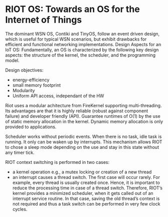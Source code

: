 # RIOT OS: Towards an OS for the Internet of Things
The dominant WSN OS, Contiki and TinyOS, follow an event driven design, which is useful for typical WSN scenarios, but exhibit drawbacks for efficient and functional networking implementations.
Design Aspects for an IoT OS: Fundamentally, an OS is characterized by the following key design aspects: the structure of the kernel, the scheduler, and the programming model.

Design objectives:
- energy-efficiency
- small memory footprint
- Modularity
- Uniform API access, independant of the HW

Riot uses a modular achitecture from FireKernel supporting multi-threading.
Its advantages are that it is highly reliable (robust against component failure) and developer friendly (API).
Guarantee runtimes of O(1) by the use of static memory allocation in the kernel.
Dynamic memory allocation is only provided to applications.

Scheduler works without periodic events.
When there is no task, idle task is running.
It only can be waken up by interrupts.
This mechanism allows RIOT to chose a sleep mode depending on the use and stay in this state without any timer tick.

RIOT context switching is performed in two cases: 
- a kernel operation e.g., a mutex locking or creation of a new thread 
- an interrupt causes a thread switch. 
The first case will occur rarely. For example, every thread is usually created once.
Hence, it is important to reduce the processing time in case of a thread switch.
Therefore, RIOT’s kernel provides a minimized scheduler, when it gets called out of an interrupt service routine.
In that case, saving the old thread’s context is not required and thus a task switch can be performed in very few clock cycles.




